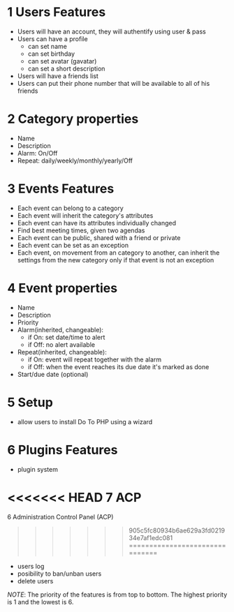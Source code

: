 1 Users Features
===============================
* Users will have an account, they will authentify using user & pass
* Users can have a profile
	* can set name
	* can set birthday
	* can set avatar (gavatar)
	* can set a short description
* Users will have a friends list
* Users can put their phone number that will be available to all of his friends    

2 Category properties
===============================
* Name
* Description
* Alarm: On/Off
* Repeat: daily/weekly/monthly/yearly/Off

3 Events Features
===============================
* Each event can belong to a category
* Each event will inherit the category's attributes
* Each event can have its attributes individually changed
* Find best meeting times, given two agendas
* Each event can be public, shared with a friend or private
* Each event can be set as an exception
* Each event, on movement from an category to another, can inherit the settings from the new category only if that event is not an exception

4 Event properties
===============================
* Name
* Description
* Priority
* Alarm(inherited, changeable): 
    * if On: set date/time to alert
    * if Off: no alert available
* Repeat(inherited, changeable):
    * if On: event will repeat together with the alarm 
    * if Off: when the event reaches its due date it's marked as done
* Start/due date (optional)

5 Setup
===============================
* allow users to install Do To PHP using a wizard

6 Plugins Features
===============================
* plugin system

<<<<<<< HEAD
7 ACP
=======
6 Administration Control Panel (ACP)
>>>>>>> 905c5fc80934b6ae629a3fd021934e7af1edc081
===============================
* users log
* posibility to ban/unban users
* delete users

*NOTE*: The priority of the features is from top to bottom. The highest priority is 1 and the lowest is 6. 
